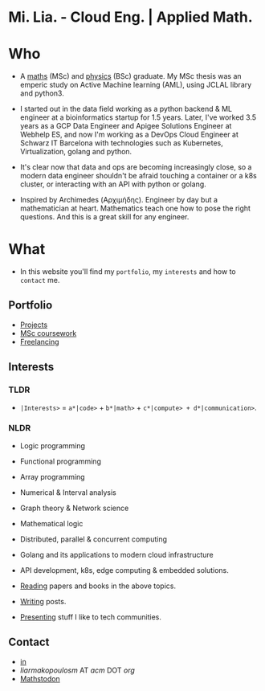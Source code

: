 # Mi. Lia. - Cloud Eng. | Applied Math.

# Who

- A [maths](https://www.math.upatras.gr/en/) (MSc) and [physics](https://www.physics.uoc.gr/en) (BSc) graduate. My MSc thesis was an emperic study on Active Machine learning (AML), using JCLAL library and python3.

- I started out in the data field working as a python backend & ML engineer at a bioinformatics startup for 1.5 years. Later, I've worked 3.5 years as a GCP Data Engineer and Apigee Solutions Engineer at Webhelp ES, and now I'm working as a DevOps Cloud Engineer at  Schwarz IT Barcelona with technologies such as Kubernetes, Virtualization, golang and python.

- It's clear now that data and ops are becoming increasingly close, so a modern data engineer shouldn't be afraid touching a container or a k8s cluster, or interacting with an API with python or golang.

- Inspired by Archimedes (Αρχιμήδης). Engineer by day but a mathematician at heart. Mathematics teach one how to pose the right questions. And this is a great skill for any engineer.

# What

- In this website you'll find my `portfolio`, my `interests` and how to `contact` me.

## Portfolio

- [Projects](port/projects.md)
- [MSc coursework](port/msc-coursework.md)
- [Freelancing](port/freelancing.md)

## Interests

### TLDR
- `|Interests>` =  `a*|code>` + `b*|math>` + `c*|compute> + d*|communication>`.

### NLDR
- Logic programming
- Functional programming
- Array programming

- Numerical & Interval analysis
- Graph theory & Network science
- Mathematical logic

- Distributed, parallel & concurrent computing
- Golang and its applications to modern cloud infrastructure
- API development, k8s, edge computing & embedded solutions.

- [Reading](https://www.goodreads.com/mlliarm) papers and books in the above topics.
- [Writing](https://gist.github.com/mlliarm/0b48f20f08e4912c65328789baf8c983) posts.
- [Presenting](https://mlliarm.github.io/apl-in-bcn/) stuff I like to tech communities.

## Contact
- [in](https://www.linkedin.com/in/mlliarm/)
- *liarmakopoulosm* ΑΤ *acm* DΟΤ *org*
- <a href="https://mathstodon.xyz/@mlliarm" rel="me">Mathstodon</a>
